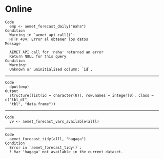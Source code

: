 # Online

    Code
      emp <- aemet_forecast_daily("naha")
    Condition
      Warning in `aemet_api_call()`:
      HTTP 404: Error al obtener los datos
    Message
      
      AEMET API call for 'naha' returned an error
      Return NULL for this query
    Condition
      Warning:
      Unknown or uninitialised column: `id`.

---

    Code
      dput(emp)
    Output
      structure(list(id = character(0)), row.names = integer(0), class = c("tbl_df", 
      "tbl", "data.frame"))

---

    Code
      vv <- aemet_forecast_vars_available(alll)

---

    Code
      aemet_forecast_tidy(alll, "hagaga")
    Condition
      Error in `aemet_forecast_tidy()`:
      ! Var 'hagaga' not available in the current dataset.

